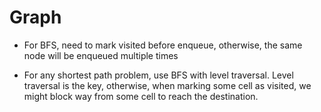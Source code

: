 # Graph 
- For BFS, need to mark visited before enqueue, otherwise, the same node will be enqueued multiple times

- For any shortest path problem, use BFS with level traversal. Level traversal is the key, otherwise, when marking some cell as visited, we might block way from some cell to reach the destination.